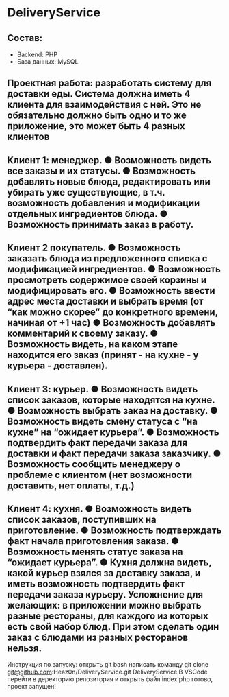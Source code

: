 # DeliveryService

## Состав:

- Backend: PHP
- База данных: MySQL


Проектная работа: разработать систему для доставки еды.
Система должна иметь 4 клиента для взаимодействия с ней. Это не обязательно
должно быть одно и то же приложение, это может быть 4 разных клиентов
---------------------------------------------
Клиент 1: менеджер.
● Возможность видеть все заказы и их статусы.
● Возможность добавлять новые блюда, редактировать или убирать уже
существующие, в т.ч. возможность добавления и модификации отдельных
ингредиентов блюда.
● Возможность принимать заказ в работу.
---------------------------------------------
Клиент 2 покупатель.
● Возможность заказать блюда из предложенного списка с модификацией
ингредиентов.
● Возможность просмотреть содержимое своей корзины и модифицировать его.
● Возможность ввести адрес места доставки и выбрать время (от “как можно
скорее” до конкретного времени, начиная от +1 час)
● Возможность добавлять комментарий к своему заказу.
● Возможность видеть, на каком этапе находится его заказ (принят - на кухне - у
курьера - доставлен).
---------------------------------------------
Клиент 3: курьер.
● Возможность видеть список заказов, которые находятся на кухне.
● Возможность выбрать заказ на доставку.
● Возможность видеть смену статуса с “на кухне” на “ожидает курьера”.
● Возможность подтвердить факт передачи заказа для доставки и факт передачи
заказа заказчику.
● Возможность сообщить менеджеру о проблеме с клиентом (нет возможности
доставить, нет оплаты, т.д.)
---------------------------------------------
Клиент 4: кухня.
● Возможность видеть список заказов, поступивших на приготовление.
● Возможность подтверждать факт начала приготовления заказа.
● Возможность менять статус заказа на “ожидает курьера”.
● Кухня должна видеть, какой курьер взялся за доставку заказа, и иметь
возможность подтвердить факт передачи заказа курьеру.
Усложнение для желающих: в приложении можно выбрать разные рестораны, для
каждого из которых есть свой набор блюд. При этом сделать один заказ с блюдами из
разных ресторанов нельзя.
---------------------------------------------
Инструкция по запуску:
открыть git bash
написать команду git clone git@github.com:Heaz0n/DeliveryService.git DeliveryService
В VSCode перейти в деректорию репозитория и открыть файл index.php
готово, проект запущен!
